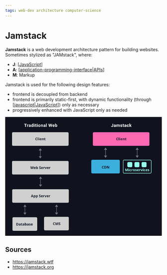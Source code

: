 ```yaml
---
tags: web-dev architecture computer-science
---
```


# Jamstack

**Jamstack** is a web development architecture pattern for building websites. Sometimes stylized as "JAMstack", where:

- **J**: [[JavaScript]]
- **A**: [[application-programming-interface|APIs]]
- **M**: Markup

Jamstack is used for the following design features:

- frontend is decoupled from backend
- frontend is primarily static-first, with dynamic functionality (through [[javascript|JavaScript]]) only as necessary
- progressively enhanced with JavaScript only as needed

![Jamstack old vs. new](../public/attachments/jamstack-old-vs-new.png)

## Sources

- <https://jamstack.wtf>
- <https://jamstack.org>

[//begin]: # "Autogenerated link references for markdown compatibility"
[JavaScript]: javascript "JavaScript"
[application-programming-interface|APIs]: application-programming-interface "Application Programming Interface (API)"
[javascript|JavaScript]: javascript "JavaScript"
[//end]: # "Autogenerated link references"
